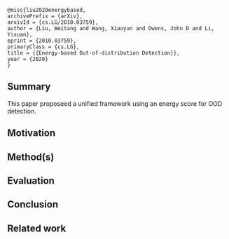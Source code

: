 ```
@misc{liu2020energybased,
archivePrefix = {arXiv},
arxivId = {cs.LG/2010.03759},
author = {Liu, Weitang and Wang, Xiaoyun and Owens, John D and Li, Yixuan},
eprint = {2010.03759},
primaryClass = {cs.LG},
title = {{Energy-based Out-of-distribution Detection}},
year = {2020}
}
```
## Summary
This paper proposeed a unified framework using an energy score for OOD detection.
## Motivation
## Method(s)
## Evaluation
## Conclusion
## Related work
